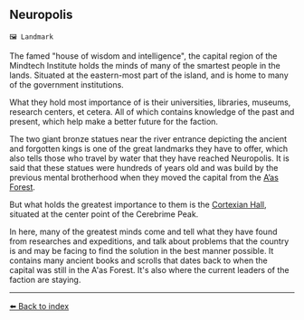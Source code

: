## Neuropolis

`🖼️ Landmark`

The famed "house of wisdom and intelligence", the capital region of the Mindtech Institute holds the minds of many of the smartest people in the lands. Situated at the eastern-most part of the island, and is home to many of the government institutions.

What they hold most importance of is their universities, libraries, museums, research centers, et cetera. All of which contains knowledge of the past and present, which help make a better future for the faction.

The two giant bronze statues near the river entrance depicting the ancient and forgotten kings is one of the great landmarks they have to offer, which also tells those who travel by water that they have reached Neuropolis.
It is said that these statues were hundreds of years old and was build by the previous mental brotherhood when they moved the capital from the [A’as Forest](/aas_forest.md).

But what holds the greatest importance to them is the [Cortexian Hall](/cortexian_hall.md), situated at the center point of the Cerebrime Peak.

In here, many of the greatest minds come and tell what they have found from researches and expeditions, and talk about problems that the country is and may be facing to find the solution in the best manner possible.
It contains many ancient books and scrolls that dates back to when the capital was still in the A'as Forest. It's also where the current leaders of the faction are staying.


----------
[⬅️ Back to index](/index.md#b870_s)
